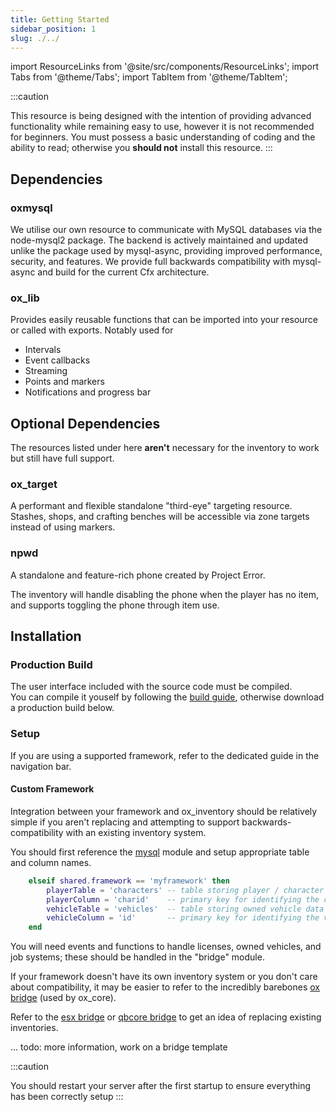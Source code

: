 ```yaml
---
title: Getting Started
sidebar_position: 1
slug: ./../
---
```


import ResourceLinks from '@site/src/components/ResourceLinks';
import Tabs from '@theme/Tabs';
import TabItem from '@theme/TabItem';

:::caution

This resource is being designed with the intention of providing advanced functionality while remaining easy to use,
however it is not recommended for beginners. You must possess a basic understanding of coding and the ability to read;
otherwise you **should not** install this resource.
:::

## Dependencies

### oxmysql

We utilise our own resource to communicate with MySQL databases via the node-mysql2 package.
The backend is actively maintained and updated unlike the package used by mysql-async, providing improved performance, security, and features.
We provide full backwards compatibility with mysql-async and build for the current Cfx architecture.

<ResourceLinks repo="https://www.github.com/overextended/oxmysql" docs="../oxmysql"></ResourceLinks>

### ox_lib

Provides easily reusable functions that can be imported into your resource or called with exports. Notably used for

- Intervals
- Event callbacks
- Streaming
- Points and markers
- Notifications and progress bar

<ResourceLinks repo="https://www.github.com/overextended/ox_lib" docs="../ox_lib"></ResourceLinks>

## Optional Dependencies

The resources listed under here **aren't** necessary for the inventory to work but still have full support.

### ox_target

A performant and flexible standalone "third-eye" targeting resource.  
Stashes, shops, and crafting benches will be accessible via zone targets instead of using markers.

<ResourceLinks repo="https://www.github.com/overextended/ox_target" docs="../ox_target"></ResourceLinks>

### npwd

A standalone and feature-rich phone created by Project Error.

The inventory will handle disabling the phone when the player has no item, and supports toggling the phone through item use.

<ResourceLinks repo="https://github.com/project-error/npwd" docs="https://projecterror.dev/docs/npwd/start/installation"></ResourceLinks>

## Installation

### Production Build

The user interface included with the source code must be compiled.  
You can compile it youself by following the [build guide](./Guides/inventory_ui), otherwise download a production build below.

<ResourceLinks repo="https://github.com/overextended/ox_inventory/releases/latest"></ResourceLinks>

### Setup

If you are using a supported framework, refer to the dedicated guide in the navigation bar.

#### Custom Framework

Integration between your framework and ox_inventory should be relatively simple if you aren't replacing and attempting to support backwards-compatibility with an existing inventory system.

You should first reference the [mysql](https://github.com/overextended/ox_inventory/blob/main/modules/mysql/server.lua) module and setup appropriate table and column names.

```lua
	elseif shared.framework == 'myframework' then
		playerTable = 'characters' -- table storing player / character data
		playerColumn = 'charid'    -- primary key for identifying the character (i.e. identifier, citizenid, id)
		vehicleTable = 'vehicles'  -- table storing owned vehicle data
		vehicleColumn = 'id'       -- primary key for identifying the vehicle (i.e. plate, vin, id)
	end
```

You will need events and functions to handle licenses, owned vehicles, and job systems; these should be handled in the "bridge" module.

If your framework doesn't have its own inventory system or you don't care about compatibility, it may be easier to refer to the incredibly barebones [ox bridge](https://github.com/overextended/ox_inventory/tree/main/modules/bridge/ox) (used by ox_core).

Refer to the [esx bridge](https://github.com/overextended/ox_inventory/tree/main/modules/bridge/esx) or [qbcore bridge](https://github.com/overextended/ox_inventory/tree/main/modules/bridge/qb) to get an idea of replacing existing inventories.

... todo: more information, work on a bridge template

:::caution

You should restart your server after the first startup to ensure everything has been correctly setup
:::
